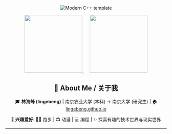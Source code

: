 <div id="title" align=center>

![Modern C++ template][github-sub-title:img]

<div align="center">
  <a href="https://b23.tv/iEJTnPp">
    <img height="180em" src="https://github-readme-stats.vercel.app/api?username=lingebeng&show_icons=true&theme=tokyonight" />
  </a>
  &nbsp;&nbsp;&nbsp;&nbsp;
  <img height="180em" src="https://github-readme-stats.vercel.app/api/top-langs/?username=lingebeng&layout=compact&theme=tokyonight" />
</div>

## 👋 About Me / 关于我

🎓 **林海峰 (lingebeng)** | 南京农业大学 (本科) → 南京大学 (研究生) | 🏠 [lingebeng.github.io](https://lingebeng.github.io/)

🎯 **兴趣爱好**: 🏃‍♂️ 跑步 | 📺 动漫 | 💻 编程 | ✨ 探索有趣的技术世界与现实世界

---

</div>

[github-sub-title:img]: https://readme-typing-svg.herokuapp.com?font=Fira+Code&weight=600&size=14&pause=1000&color=27F7D9&width=435&lines=Hi%2CGebeng!+May+happiness+follow+you+wherever+you+go!

